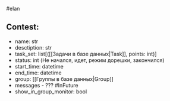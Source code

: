 #elan 
## Contest:
* name: str
* desctiption: str
* task_set: list\[([[Задачи в базе данных|Task]], points: int)]
* status: int (Не начался, идет, режим дорешки, закончился)
* start_time: datetime
* end_time: datetime
* group: [[Группы в базе данных|Group]]
* messages - ??? #InFuture 
* show_in_group_monitor: bool